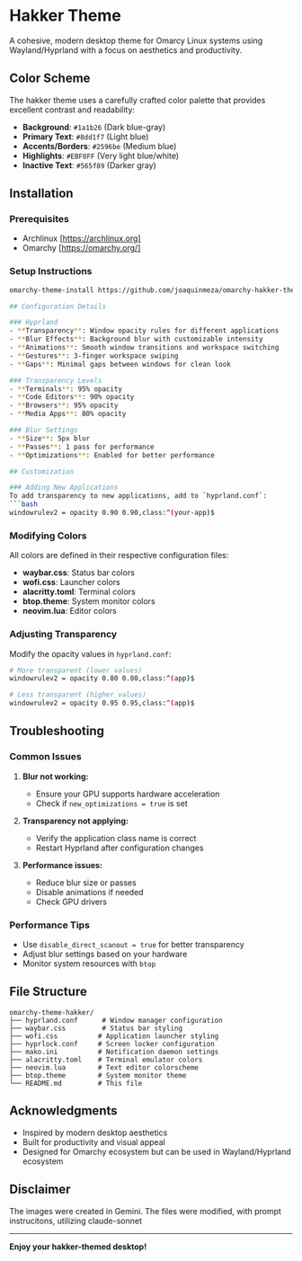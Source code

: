 # Hakker Theme

A cohesive, modern desktop theme for Omarcy Linux systems using Wayland/Hyprland with a focus on aesthetics and productivity.

## Color Scheme

The hakker theme uses a carefully crafted color palette that provides excellent contrast and readability:

- **Background**: `#1a1b26` (Dark blue-gray)
- **Primary Text**: `#8dd1f7` (Light blue)
- **Accents/Borders**: `#2596be` (Medium blue)
- **Highlights**: `#EBF8FF` (Very light blue/white)
- **Inactive Text**: `#565f89` (Darker gray)

## Installation

### Prerequisites
- Archlinux [https://archlinux.org]
- Omarchy [https://omarchy.org/]

### Setup Instructions
```bash
omarchy-theme-install https://github.com/joaquinmeza/omarchy-hakker-theme

## Configuration Details

### Hyprland
- **Transparency**: Window opacity rules for different applications
- **Blur Effects**: Background blur with customizable intensity
- **Animations**: Smooth window transitions and workspace switching
- **Gestures**: 3-finger workspace swiping
- **Gaps**: Minimal gaps between windows for clean look

### Transparency Levels
- **Terminals**: 95% opacity
- **Code Editors**: 90% opacity
- **Browsers**: 95% opacity
- **Media Apps**: 80% opacity

### Blur Settings
- **Size**: 5px blur
- **Passes**: 1 pass for performance
- **Optimizations**: Enabled for better performance

## Customization

### Adding New Applications
To add transparency to new applications, add to `hyprland.conf`:
```bash
windowrulev2 = opacity 0.90 0.90,class:^(your-app)$
```

### Modifying Colors
All colors are defined in their respective configuration files:
- **waybar.css**: Status bar colors
- **wofi.css**: Launcher colors
- **alacritty.toml**: Terminal colors
- **btop.theme**: System monitor colors
- **neovim.lua**: Editor colors

### Adjusting Transparency
Modify the opacity values in `hyprland.conf`:
```bash
# More transparent (lower values)
windowrulev2 = opacity 0.80 0.80,class:^(app)$

# Less transparent (higher values)
windowrulev2 = opacity 0.95 0.95,class:^(app)$
```

## Troubleshooting

### Common Issues

1. **Blur not working:**
   - Ensure your GPU supports hardware acceleration
   - Check if `new_optimizations = true` is set

2. **Transparency not applying:**
   - Verify the application class name is correct
   - Restart Hyprland after configuration changes

3. **Performance issues:**
   - Reduce blur size or passes
   - Disable animations if needed
   - Check GPU drivers

### Performance Tips
- Use `disable_direct_scanout = true` for better transparency
- Adjust blur settings based on your hardware
- Monitor system resources with `btop`

## File Structure
```
omarchy-theme-hakker/
├── hyprland.conf      # Window manager configuration
├── waybar.css         # Status bar styling
├── wofi.css          # Application launcher styling
├── hyprlock.conf     # Screen locker configuration
├── mako.ini          # Notification daemon settings
├── alacritty.toml    # Terminal emulator colors
├── neovim.lua        # Text editor colorscheme
├── btop.theme        # System monitor theme
└── README.md         # This file
```


## Acknowledgments

- Inspired by modern desktop aesthetics
- Built for productivity and visual appeal
- Designed for Omarchy ecosystem but can be used in Wayland/Hyprland ecosystem

## Disclaimer
The images were created in Gemini.  The files were modified, with prompt instrucitons, utilizing claude-sonnet

---

**Enjoy your hakker-themed desktop!** 